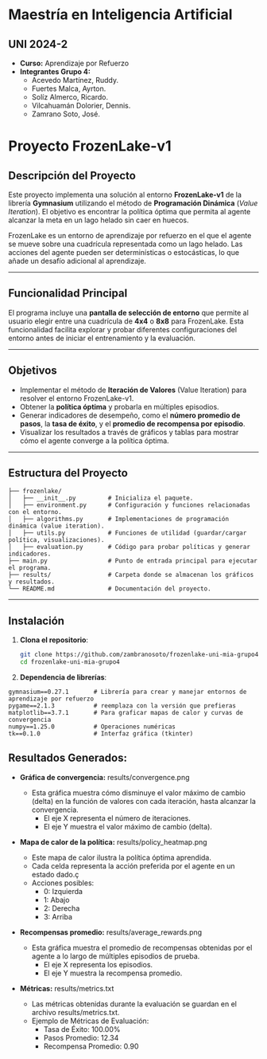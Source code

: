 # Maestría en Inteligencia Artificial
## UNI 2024-2
- **Curso:** Aprendizaje por Refuerzo
- **Integrantes Grupo 4:**
  - Acevedo Martínez, Ruddy.
  - Fuertes Malca, Ayrton.
  - Solíz Almerco, Ricardo.
  - Vilcahuamán Dolorier, Dennis.
  - Zamrano Soto, José.

# Proyecto FrozenLake-v1


## Descripción del Proyecto
Este proyecto implementa una solución al entorno **FrozenLake-v1** de la librería **Gymnasium** utilizando el método de **Programación Dinámica** (*Value Iteration*). El objetivo es encontrar la política óptima que permita al agente alcanzar la meta en un lago helado sin caer en huecos.

FrozenLake es un entorno de aprendizaje por refuerzo en el que el agente se mueve sobre una cuadrícula representada como un lago helado. Las acciones del agente pueden ser determinísticas o estocásticas, lo que añade un desafío adicional al aprendizaje.

---

## Funcionalidad Principal

El programa incluye una **pantalla de selección de entorno** que permite al usuario elegir entre una cuadrícula de **4x4** o **8x8** para FrozenLake. Esta funcionalidad facilita explorar y probar diferentes configuraciones del entorno antes de iniciar el entrenamiento y la evaluación.

---

## Objetivos
- Implementar el método de **Iteración de Valores** (Value Iteration) para resolver el entorno FrozenLake-v1.
- Obtener la **política óptima** y probarla en múltiples episodios.
- Generar indicadores de desempeño, como el **número promedio de pasos**, la **tasa de éxito**, y el **promedio de recompensa por episodio**.
- Visualizar los resultados a través de gráficos y tablas para mostrar cómo el agente converge a la política óptima.

---

## Estructura del Proyecto

```plaintext
├── frozenlake/
│   ├── __init__.py         # Inicializa el paquete.
│   ├── environment.py      # Configuración y funciones relacionadas con el entorno.
│   ├── algorithms.py       # Implementaciones de programación dinámica (value iteration).
│   ├── utils.py            # Funciones de utilidad (guardar/cargar política, visualizaciones).
│   ├── evaluation.py       # Código para probar políticas y generar indicadores.
├── main.py                 # Punto de entrada principal para ejecutar el programa.
├── results/                # Carpeta donde se almacenan los gráficos y resultados.
└── README.md               # Documentación del proyecto. 
```

---

## Instalación

1. **Clona el repositorio**:
   ```bash
   git clone https://github.com/zambranosoto/frozenlake-uni-mia-grupo4.git
   cd frozenlake-uni-mia-grupo4

2. **Dependencia de librerías**:
  ```plaintext
  gymnasium==0.27.1       # Librería para crear y manejar entornos de aprendizaje por refuerzo
  pygame==2.1.3           # reemplaza con la versión que prefieras
  matplotlib==3.7.1       # Para graficar mapas de calor y curvas de convergencia
  numpy==1.25.0           # Operaciones numéricas
  tk==0.1.0               # Interfaz gráfica (tkinter)
  ```

## Resultados Generados:

- **Gráfica de convergencia:** results/convergence.png
  - Esta gráfica muestra cómo disminuye el valor máximo de cambio (delta) en la función de valores con cada iteración, hasta alcanzar la convergencia. 
    - El eje X representa el número de iteraciones. 
    - El eje Y muestra el valor máximo de cambio (delta).


- **Mapa de calor de la política:** results/policy_heatmap.png
  - Este mapa de calor ilustra la política óptima aprendida. 
  - Cada celda representa la acción preferida por el agente en un estado dado.ç
  - Acciones posibles:
    - 0: Izquierda 
    - 1: Abajo 
    - 2: Derecha 
    - 3: Arriba


- **Recompensas promedio:** results/average_rewards.png
  - Esta gráfica muestra el promedio de recompensas obtenidas por el agente a lo largo de múltiples episodios de prueba. 
    - El eje X representa los episodios. 
    - El eje Y muestra la recompensa promedio.


- **Métricas:** results/metrics.txt
  - Las métricas obtenidas durante la evaluación se guardan en el archivo results/metrics.txt.
  - Ejemplo de Métricas de Evaluación:
    - Tasa de Éxito: 100.00% 
    - Pasos Promedio: 12.34 
    - Recompensa Promedio: 0.90

